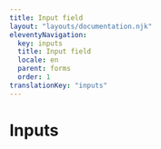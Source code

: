 ```yaml
---
title: Input field
layout: "layouts/documentation.njk"
eleventyNavigation:
  key: inputs
  title: Input field
  locale: en
  parent: forms
  order: 1
translationKey: "inputs"
---
```


# Inputs